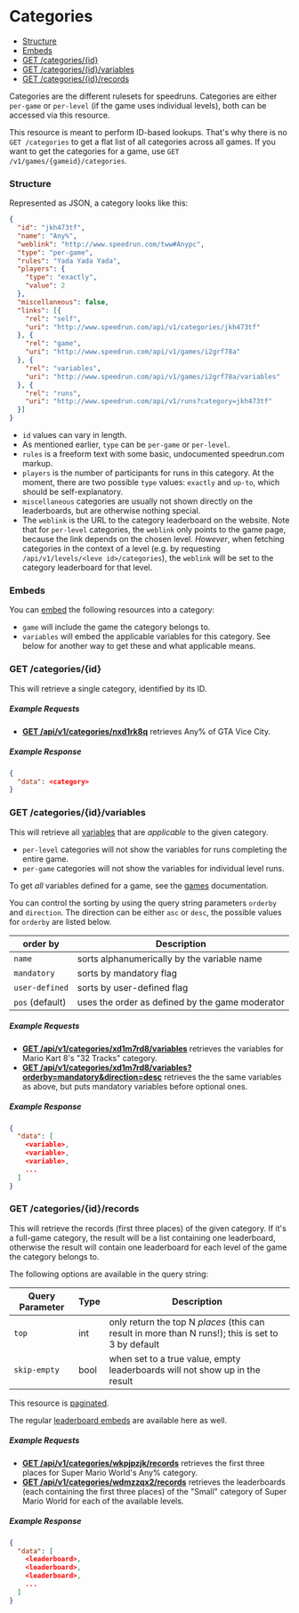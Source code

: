# Categories

* [Structure](#structure)
* [Embeds](#embeds)
* [GET /categories/{id}](#get-categoriesid)
* [GET /categories/{id}/variables](#get-categoriesidvariables)
* [GET /categories/{id}/records](#get-categoriesidrecords)

Categories are the different rulesets for speedruns. Categories are either ``per-game`` or ``per-level``
(if the game uses individual levels), both can be accessed via this resource.

This resource is meant to perform ID-based lookups. That's why there is no ``GET /categories`` to
get a flat list of all categories across all games. If you want to get the categories for a game,
use ``GET /v1/games/{gameid}/categories``.

### Structure

Represented as JSON, a category looks like this:

```json
{
  "id": "jkh473tf",
  "name": "Any%",
  "weblink": "http://www.speedrun.com/tww#Anypc",
  "type": "per-game",
  "rules": "Yada Yada Yada",
  "players": {
    "type": "exactly",
    "value": 2
  },
  "miscellaneous": false,
  "links": [{
    "rel": "self",
    "uri": "http://www.speedrun.com/api/v1/categories/jkh473tf"
  }, {
    "rel": "game",
    "uri": "http://www.speedrun.com/api/v1/games/i2grf78a"
  }, {
    "rel": "variables",
    "uri": "http://www.speedrun.com/api/v1/games/i2grf78a/variables"
  }, {
    "rel": "runs",
    "uri": "http://www.speedrun.com/api/v1/runs?category=jkh473tf"
  }]
}
```

* ``id`` values can vary in length.
* As mentioned earlier, ``type`` can be ``per-game`` or ``per-level``.
* ``rules`` is a freeform text with some basic, undocumented speedrun.com markup.
* ``players`` is the number of participants for runs in this category. At the moment, there are
  two possible ``type`` values: ``exactly`` and ``up-to``, which should be self-explanatory.
* ``miscellaneous`` categories are usually not shown directly on the leaderboards, but are otherwise
  nothing special.
* The ``weblink`` is the URL to the category leaderboard on the website. Note that for ``per-level``
  categories, the ``weblink`` only points to the game page, because the link depends on the chosen
  level. *However*, when fetching categories in the context of a level (e.g. by requesting
  ``/api/v1/levels/<leve id>/categories``), the ``weblink`` will be set to the category leaderboard
  for that level.

### Embeds

You can [embed](embedding.md) the following resources into a category:

* ``game`` will include the game the category belongs to.
* ``variables`` will embed the applicable variables for this category. See below for another way
  to get these and what applicable means.

### GET /categories/{id}

This will retrieve a single category, identified by its ID.

##### Example Requests

* [**GET /api/v1/categories/nxd1rk8q**](http://www.speedrun.com/api/v1/categories/nxd1rk8q) retrieves
  Any% of GTA Vice City.

##### Example Response

```json
{
  "data": <category>
}
```

### GET /categories/{id}/variables

This will retrieve all [variables](variables.md) that are *applicable* to the given category.

* ``per-level`` categories will not show the variables for runs completing the entire game.
* ``per-game`` categories will not show the variables for individual level runs.

To get *all* variables defined for a game, see the [games](games.md) documentation.

You can control the sorting by using the query string parameters ``orderby`` and ``direction``. The
direction can be either ``asc`` or ``desc``, the possible values for ``orderby`` are listed below.

order by          | Description
----------------- | ------------------------------------------------------------------
``name``          | sorts alphanumerically by the variable name
``mandatory``     | sorts by mandatory flag
``user-defined``  | sorts by user-defined flag
``pos`` (default) | uses the order as defined by the game moderator

##### Example Requests

* [**GET /api/v1/categories/xd1m7rd8/variables**](http://www.speedrun.com/api/v1/categories/xd1m7rd8/variables)
  retrieves the variables for Mario Kart 8's "32 Tracks" category.
* [**GET /api/v1/categories/xd1m7rd8/variables?orderby=mandatory&direction=desc**](http://www.speedrun.com/api/v1/categories/xd1m7rd8/variables?orderby=mandatory&direction=desc)
  retrieves the the same variables as above, but puts mandatory variables before optional ones.

##### Example Response

```json
{
  "data": [
    <variable>,
    <variable>,
    <variable>,
    ...
  ]
}
```

### GET /categories/{id}/records

This will retrieve the records (first three places) of the given category. If it's a full-game
category, the result will be a list containing one leaderboard, otherwise the result will contain
one leaderboard for each level of the game the category belongs to.

The following options are available in the query string:

Query Parameter  | Type   | Description
---------------- | ------ | ------------------------------------------------------------------
``top``          | int    | only return the top N *places* (this can result in more than N runs!); this is set to 3 by default
``skip-empty``   | bool   | when set to a true value, empty leaderboards will not show up in the result

This resource is [paginated](pagination.md).

The regular [leaderboard embeds](leaderboards.md#embeds) are available here as well.

##### Example Requests

* [**GET /api/v1/categories/wkpjpzjk/records**](http://www.speedrun.com/api/v1/categories/wkpjpzjk/records)
  retrieves the first three places for Super Mario World's Any% category.
* [**GET /api/v1/categories/wdmzzqx2/records**](http://www.speedrun.com/api/v1/categories/wdmzzqx2/records)
  retrieves the leaderboards (each containing the first three places) of the "Small" category of
  Super Mario World for each of the available levels.

##### Example Response

```json
{
  "data": [
    <leaderboard>,
    <leaderboard>,
    <leaderboard>,
    ...
  ]
}
```
